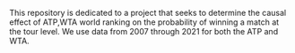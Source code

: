This repository is dedicated to a project that seeks to determine the causal effect of ATP,WTA world ranking on the probability of winning a match at the tour level. We use data from 2007 through 2021 for both the ATP and WTA. 
